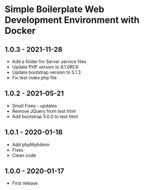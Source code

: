 Simple Boilerplate Web Development Environment with Docker
==================================

1.0.3 - 2021-11-28
------------------------
- Add a folder for Server service files
- Update PHP version to 8.1.0RC6
- Update bootstrap version to 5.1.3
- Fix test index.php file

1.0.2 - 2021-05-21
------------------------
- Small Fixes - updates
- Remove JQuery from test html
- Add bootstrap 5.0.0 to test html

1.0.1 - 2020-01-18
------------------------
- Add phpMyAdmin
- Fixes
- Clean code

1.0.0 - 2020-01-17
------------------------
- First release

